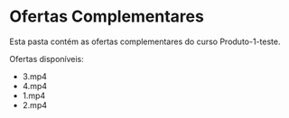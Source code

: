 # Ofertas Complementares

Esta pasta contém as ofertas complementares do curso Produto-1-teste.

Ofertas disponíveis:
- 3.mp4
- 4.mp4
- 1.mp4
- 2.mp4